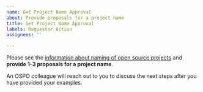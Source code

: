 ```yaml
---
name: Get Project Name Approval
about: Provide proposals for a project name
title: Get Project Name Approval
labels: Requestor Action
assignees: ''

---
```


Please see the [information about naming of open source projects](https://wiki.one.int.sap/wiki/display/ospodocs/Hints+and+Guidelines+for+Project+Naming) and **provide 1-3 proposals for a project name**.

An OSPO colleague will reach out to you to discuss the next steps after you have provided your examples.
